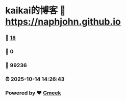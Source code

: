 # kaikai的博客 :link: https://naphjohn.github.io 
### :page_facing_up: [18](https://naphjohn.github.io/tag.html) 
### :speech_balloon: 0 
### :hibiscus: 99236 
### :alarm_clock: 2025-10-14 14:26:43 
### Powered by :heart: [Gmeek](https://github.com/Meekdai/Gmeek)
